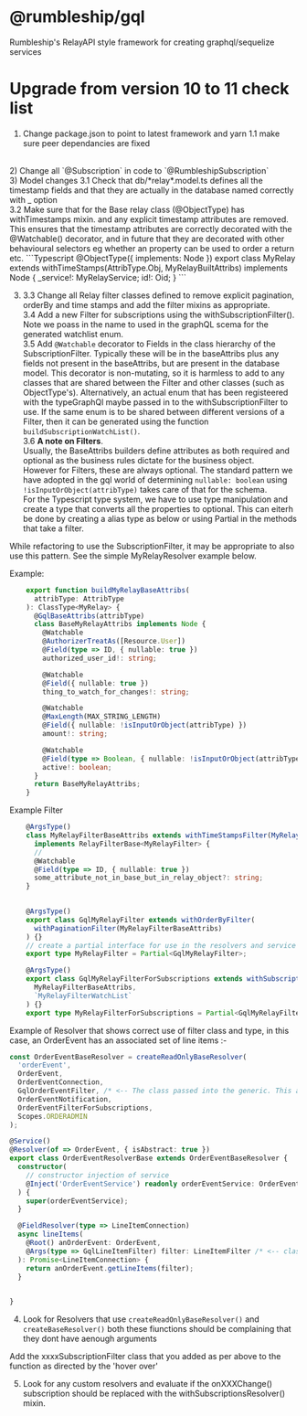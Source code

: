# @rumbleship/gql
Rumbleship's RelayAPI style framework for creating graphql/sequelize  services


# Upgrade from version 10 to 11 check list

1) Change package.json to point to latest framework and yarn
  1.1 make sure peer dependancies are fixed
<br>
2) Change all `@Subscription` in code to `@RumbleshipSubscription`
<br>
3) Model changes
  3.1 Check that db/*relay*.model.ts defines all the timestamp fields and that they are actually in the database named correctly with _ option <br>
  3.2 Make sure that for the Base relay class (@ObjectType) has withTimestamps mixin. and any explicit  timestamp attributes are removed. <br>
  This ensures that the timestamp attributes are correctly decorated with the @Watchable() decorator, and in future that they are decorated with other behavioural selectors eg whether an property can be used to order a return etc.
```Typescript
          @ObjectType({ implements: Node })
            export class MyRelay extends withTimeStamps(AttribType.Obj, MyRelayBuiltAttribs)
            implements Node<MyRelay> {
            _service!: MyRelayService;
            id!: Oid;
          }
```
 
3) 3.3 Change all Relay filter classes defined to remove explicit pagination, orderBy and time stamps and add the filter mixins as appropriate.<br>
  3.4 Add a new Filter for subscriptions using the withSubscriptionFilter(). Note we poass in the name to used in the graphQL scema for the generated watchlist enum.<br>
  3.5 Add `@Watchable` decorator to Fields in the class hierarchy of the SubscriptionFilter. Typically these will be in the baseAttribs plus any fields not present in the baseAttribs, but are present in the database model. This decorator is non-mutating, so it is harmless to add to any classes that are shared between the Filter and other classes (such as ObjectType's). Alternatively, an actual enum that has been registeered with the typeGraphQl maybe passed in to the withSubscriptionFilter to use. If the same enum is to be shared between different versions of a Filter, then it can be generated using the function  `buildSubscriptionWatchList()`.<br>
  3.6 **A note on Filters**.<br>
  Usually, the BaseAttribs builders define attributes as both required and optional as the business rules dictate for the business object.<br>
  However for Filters, these are always optional. The standard pattern we have adopted in the gql world of determining `nullable: boolean` using `!isInputOrObject(attribType)` takes care of that for the schema.    
  For the Typescript type system, we have to use type manipulation and create a type that converts all the properties to optional. This can eiterh be done by creating a alias type as below or using Partial<MyRelayFilterClass> in the methods that take a filter.

  While refactoring to use the SubscriptionFilter, it may be appropriate to also use this pattern. See the simple MyRelayResolver example below.
  
  Example:<br>


```Typescript
    export function buildMyRelayBaseAttribs(
      attribType: AttribType
    ): ClassType<MyRelay> {
      @GqlBaseAttribs(attribType)
      class BaseMyRelayAttribs implements Node {
        @Watchable
        @AuthorizerTreatAs([Resource.User])
        @Field(type => ID, { nullable: true })
        authorized_user_id!: string;

        @Watchable
        @Field({ nullable: true })
        thing_to_watch_for_changes!: string;

        @Watchable
        @MaxLength(MAX_STRING_LENGTH)
        @Field({ nullable: !isInputOrObject(attribType) })
        amount!: string;

        @Watchable
        @Field(type => Boolean, { nullable: !isInputOrObject(attribType) })
        active!: boolean;
      }
      return BaseMyRelayAttribs;
    }
```
Example  Filter

```Typescript
    @ArgsType()
    class MyRelayFilterBaseAttribs extends withTimeStampsFilter(MyRelayBaseAttribs(AttribType.Arg))
      implements RelayFilterBase<MyRelayFilter> {
      //
      @Watchable
      @Field(type => ID, { nullable: true })
      some_attribute_not_in_base_but_in_relay_object?: string;
    }

    
    @ArgsType()
    export class GqlMyRelayFilter extends withOrderByFilter(
      withPaginationFilter(MyRelayFilterBaseAttribs)
    ) {}
    // create a partial interface for use in the resolvers and service method signatures
    export type MyRelayFilter = Partial<GqlMyRelayFilter>;

    @ArgsType()
    export class GqlMyRelayFilterForSubscriptions extends withSubscriptionFilter(
      MyRelayFilterBaseAttribs,
      `MyRelayFilterWatchList`
    ) {}
    export type MyRelayFilterForSubscriptions = Partial<GqlMyRelayFilterForSubscriptions>

```

Example of Resolver that shows correct use of filter class and type, in this case, an OrderEvent has an associated set of line items :- 

```Typescript
const OrderEventBaseResolver = createReadOnlyBaseResolver(
  'orderEvent',
  OrderEvent,
  OrderEventConnection,
  GqlOrderEventFilter, /* <-- The class passed into the generic. This allows the builder to use any metadata attached to the class */
  OrderEventNotification,
  OrderEventFilterForSubscriptions,
  Scopes.ORDERADMIN
);

@Service()
@Resolver(of => OrderEvent, { isAbstract: true })
export class OrderEventResolverBase extends OrderEventBaseResolver {
  constructor(
    // constructor injection of service
    @Inject('OrderEventService') readonly orderEventService: OrderEventServiceMixin
  ) {
    super(orderEventService);
  }

  @FieldResolver(type => LineItemConnection)
  async lineItems(
    @Root() anOrderEvent: OrderEvent,
    @Args(type => GqlLineItemFilter) filter: LineItemFilter /* <-- class to typeGraphql, type to typescript */
  ): Promise<LineItemConnection> {
    return anOrderEvent.getLineItems(filter);
  }

 
}
```



4) Look for Resolvers that use `createReadOnlyBaseResolver()` and `createBaseResolver()` both these fiunctions should be complaining that they dont have aenough arguments

Add the xxxxSubscriptionFilter class that you added as per above to the function as directed by the 'hover over'

5) Look for any custom resolvers and evaluate if the onXXXChange() subscription should be replaced with the withSubscriptionsResolver() mixin.